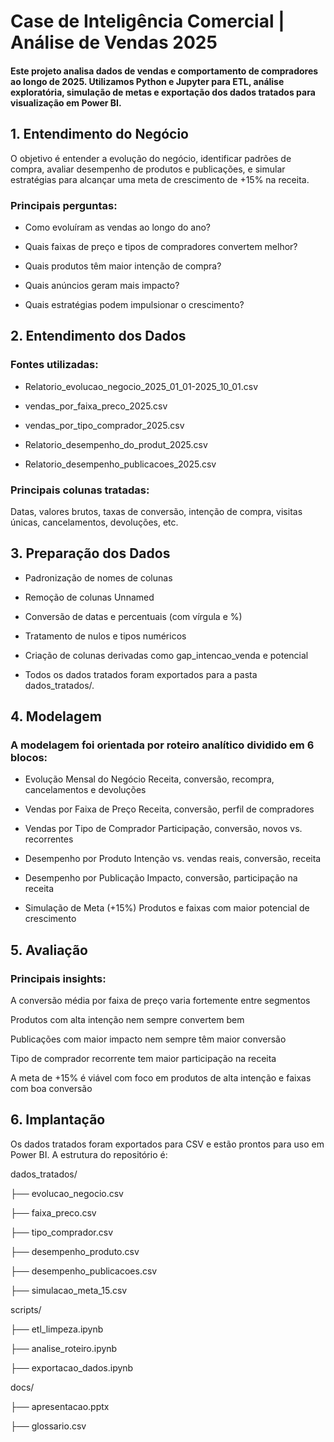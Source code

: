 # Case de Inteligência Comercial | Análise de Vendas 2025
#### Este projeto analisa dados de vendas e comportamento de compradores ao longo de 2025. Utilizamos Python e Jupyter para ETL, análise exploratória, simulação de metas e exportação dos dados tratados para visualização em Power BI.

##  1. Entendimento do Negócio
O objetivo é entender a evolução do negócio, identificar padrões de compra, avaliar desempenho de produtos e publicações, e simular estratégias para alcançar uma meta de crescimento de +15% na receita.

### Principais perguntas:

- Como evoluíram as vendas ao longo do ano?

- Quais faixas de preço e tipos de compradores convertem melhor?

- Quais produtos têm maior intenção de compra?

- Quais anúncios geram mais impacto?

- Quais estratégias podem impulsionar o crescimento?

## 2. Entendimento dos Dados
### Fontes utilizadas:

- Relatorio_evolucao_negocio_2025_01_01-2025_10_01.csv

- vendas_por_faixa_preco_2025.csv

- vendas_por_tipo_comprador_2025.csv

- Relatorio_desempenho_do_produt_2025.csv

- Relatorio_desempenho_publicacoes_2025.csv

### Principais colunas tratadas:

Datas, valores brutos, taxas de conversão, intenção de compra, visitas únicas, cancelamentos, devoluções, etc.

## 3. Preparação dos Dados
- Padronização de nomes de colunas

- Remoção de colunas Unnamed

- Conversão de datas e percentuais (com vírgula e %)

- Tratamento de nulos e tipos numéricos

- Criação de colunas derivadas como gap_intencao_venda e potencial

- Todos os dados tratados foram exportados para a pasta dados_tratados/.

##  4. Modelagem
### A modelagem foi orientada por roteiro analítico dividido em 6 blocos:

- Evolução Mensal do Negócio Receita, conversão, recompra, cancelamentos e devoluções

- Vendas por Faixa de Preço Receita, conversão, perfil de compradores

- Vendas por Tipo de Comprador Participação, conversão, novos vs. recorrentes

- Desempenho por Produto Intenção vs. vendas reais, conversão, receita

- Desempenho por Publicação Impacto, conversão, participação na receita

- Simulação de Meta (+15%) Produtos e faixas com maior potencial de crescimento

## 5. Avaliação
### Principais insights:

A conversão média por faixa de preço varia fortemente entre segmentos

Produtos com alta intenção nem sempre convertem bem

Publicações com maior impacto nem sempre têm maior conversão

Tipo de comprador recorrente tem maior participação na receita

A meta de +15% é viável com foco em produtos de alta intenção e faixas com boa conversão

##  6. Implantação
Os dados tratados foram exportados para CSV e estão prontos para uso em Power BI. A estrutura do repositório é:

   dados_tratados/
   
├── evolucao_negocio.csv

├── faixa_preco.csv

├── tipo_comprador.csv

├── desempenho_produto.csv

├── desempenho_publicacoes.csv

├── simulacao_meta_15.csv

   scripts/
   
├── etl_limpeza.ipynb

├── analise_roteiro.ipynb

├── exportacao_dados.ipynb

   docs/
   
├── apresentacao.pptx

├── glossario.csv
